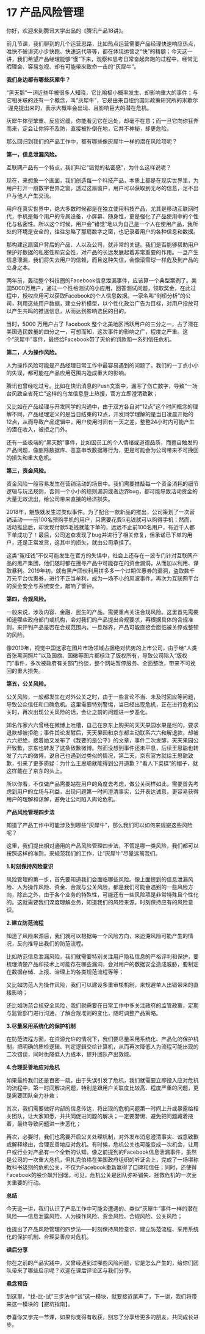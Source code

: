 # 17 产品风险管理

你好，欢迎来到腾讯大学出品的《腾讯产品18讲》。

前几节课，我们聊到的几个运营思路，比如热点运营需要产品经理快速响应热点，唯快不破讲究小步快跑、快速迭代等等，都在体现运营之“快”的精髓；今天这一讲，我们希望产品经理能够“慢”下来，观察和思考日常奋起奔跑的过程中，经常无暇理会、容易忽视、却有可能带来致命一击的“灰犀牛”。 

**我们身边都有哪些灰犀牛？**

“黑天鹅”一词近些年被很多人知晓，它比喻极小概率发生、却影响重大的事件；与它相关联的还有一个概念，叫“灰犀牛”，它是由来自纽约国际政策研究所的米歇尔·渥克提出来的，表示大概率会出现、且影响巨大的潜在危机。

灰犀牛体型笨重、反应迟缓，你能看见它在远处，却毫不在意；而一旦它向你狂奔而来，定会让你猝不及防，直接被扑倒在地，它并不神秘，却更危险。

那么回归到我们的产品工作中，都有哪些像灰犀牛一样的潜在风险项呢？

**第一，信息泄漏风险。**

互联网产品有一个特点，我们叫它“错觉的私密感”，为什么这样说呢？

现在，来想象一个画面，我们创造每一个科技产品，本质上都是在现实世界里，为用户打开一扇数字世界之窗，透过这扇窗户，用户可以获取到无尽的信息，足不出户与他人产生交流。

用户在真实世界中，绝大多数时候都是在独立使用科技产品，尤其是移动互联网时代，手机是每个用户的专属设备，小屏幕、随身性，更是强化了产品使用中的个性化与私密性。所以这个时候，用户会“错觉”地以为自己是一个人在使用产品，我所处的环境是安全的，往往忽略了那扇数字之窗，也记录着用户的各种信息和数据。

那构建这扇窗户背后的产品、人以及公司，就非常的关键。我们是否能够帮助用户保护好数据的私密性和安全性，对产品的长远发展起着非常重要的作用。一旦产生信息泄漏，我们将失去用户的信赖，而且这种失信，会像滚雪球一样危及到产品的立身之本。

两年前，轰动整个科技圈的Facebook信息泄漏事件，应该算一个典型案例了。美国5000万用户，通过一个性格测试的小应用，回答测试问题，领取奖金，在此过程中，授权应用可以获取Facebook的个人信息数据。一家名叫“剑桥分析”的公司，利用这些用户数据，建立分析模型，以个性化政治广告为目标，对用户投放可以产生共鸣的推送信息，从而达到影响选民的目的。

当时，5000 万用户占了 Facebook 整个北美地区活跃用户的三分之一，占了潜在美国选民数量的四分之一，可想而知，这次事件的影响之广，程度之严重。这个“灰犀牛”事件，最终给Facebook带了天价的罚款和一系列信任危机。

**第二，人为操作风险。**

人为操作风险可能是产品经理日常工作中最容易遇到的问题了。我们的一丁点小小的失误，都可能在产品应用范围内造成重大的影响。

腾讯也曾经吃过亏。比如在快讯消息的Push文案中，漏写了伤亡数字，导致“一场台风致全省死亡”这样的乌龙信息登上热搜，官方立即澄清致歉；

又比如在产品经理与开发同学的沟通中，由于双方各自对“12点”这个时间概念的理解不同，产品经理定义的是当日结束的12点，开发同学理解的是当日凌晨开始的12点，从而导致产品逻辑中，用户使用时间有一天之差，整整24小时内可能产生的潜在收入，被拒之门外。

还有一些极端的“黑天鹅”事件，比如因员工的个人情绪或道德品质，而擅自触发的产品问题，像删除数据库、恶意串改数据等行为，更是可能会为公司带来不可挽回的损失和重大危机。

**第三，资金风险。**

资金风险一般容易发生在营销活动的场景中。我们需要推敲每一个资金消耗的细节逻辑与玩法规则，否则一个小小的规则漏洞或者边界bug，都可能导致活动资金的大量无效流出，给公司带来直接的经济损失。

2018年，魅族就发生过类似事件。为了配合一款新品的推出，公司策划了一次营销活动——前100名预购手机的用户，只需要花费5毛钱就可以购得手机；然而，活动推出后，却发现付款5毛钱就能下单的，远远不止前100名用户，有近千人都下单成功了！最后，公司追查发现了bug并进行了相关修复，但承诺已下单的用户，还是正常发货，这其中的损失，就由公司承担了。

这类“冤枉钱”不仅可能发生在官方的失误中，社会上还存在一波专门针对互联网产品的黑产集团，他们随时都在搜寻产品中可能存在的资金漏洞，从而加以利用、谋取暴利。2019年初，就有黑产团伙利用拼多多一个过期优惠券的漏洞，盗取数千万元平台优惠券，进行不正当牟利，成为一场不小的风波事件，再次为互联网平台的资金安全与系统安全，敲响了警钟。

**第四，合规风险。**

一般来说，涉及内容、金融、民生的产品，需要重点关注合规风险。这里首先需要知道哪些政府部门或机构，会对我们的产品提出合规要求，再根据具体的合规准则，来评判产品是否在合规范围内。一旦越界，产品可能直接会面临被关停或整顿的风险。

像2019年，视觉中国这家在图片市场领域占据绝对优势的上市公司，由于给“人类首张黑洞照片”以及国旗、国徽等图片都标注了版权所有，导致公司陷入“版权门”事件，多次被政府有关部门约谈，整个网站暂停服务、全面整改，带来不可挽回的重大损失。

**第五，公关风险。**

公关风险，一般都发生在对外公关之时，由于一些言论不当、未及时回应等问题，导致公众信任和口碑危机。这里需要特别警惕，当已经出现危机，正在进行危机公关时，再次出现公关风险的话，会让之前的问题进一步恶化。

知名作家六六曾经在微博上吐槽，自己在京东上购买的天天果园水果是烂的，要求退款却被拒绝；事件舆论发酵后，天天果园和京东都主动联系六六和解退款，却被六六拒绝，接着她又发布了《我要的是公平》的文章，事件二次发酵，天天果园公开致歉，京东也转发了这条致歉微博。然而没想到事件还未平息，后续王思聪也转发了六六的微博，说自己也遇到过类似的情况，第二天，京东官方就给王思聪致歉，引来了更多质疑：为什么王思聪就能得到公开道歉？“看人下菜碟”的帽子，就这样戴在了京东的头上。

所以你看，不仅做产品需要站在用户的角度去考虑，做公关同样如此，需要首先考虑到用户的立场与利益，出现问题第一时间澄清事实，公开表达诚意，更容易获得用户的理解和谅解，避免让公司陷入舆论危机。

**产品风险管理四步法**

知道了产品工作中可能涉及到哪些“灰犀牛”，那么我们可以如何来规避这些风险呢？

这里，我们提出相对通用的产品风险管理四步法，不管是哪一类风险，我们都可以按照这样的准则，来规范我们的工作，让“灰犀牛”尽量远离我们。

**1.时刻保持风险意识**

风险管理的第一步，首先要知道我们会面临哪些风险。像上面提到的信息泄漏风险、人为操作风险、资金、合规与公关风险，都是我们可能会遇到的一些风险方向，除此之外，由于各个业务的特殊性，可能还有一些风险项是非常特殊且个性化的。这就需要我们深度理解业务，知道我们的风险来源，时刻保持应有的风险意识。

**2.建立防范流程**

知道了风险来源后，我们就可以根据每一个风险方向，来追溯风险可能产生的情况，反向推导出我们的防范流程。

比如防范信息泄漏风险，我们就需要特别关注用户隐私信息的严格评判和保护，要梳理清楚产品和技术上可能存在哪些漏洞，会对用户的数据安全造成威胁，要制定在数据存储、上报、治理上的各类规范流程等等；

又比如防范人为操作风险，我们可以建设多重审核机制，来规避单人出错带来的直接影响；

还比如防范合规安全风险，我们就需要在日常工作中多关注政府的监管政策，定期与监管部门进行沟通，了解合规准则的变化，随时调整产品策略。

**3.尽量采用系统化的保护机制**

在防范流程方面，在资源允许的情况下，我们要尽量采用系统化、产品化的保护机制，把明确的质检逻辑、判定逻辑交给计算机，从而再次降低人为流程可能出现的二次错误，同时也降低人力成本，提升团队产出效能。

**4.合理妥善地应对危机**

如果最终我们还是百密一疏，由于失误引发了危机，我们就需要立即投入应对危机的流程中，第一时间解决问题，特别是跟用户关联度比较高、程度严重的问题，更是需要团队全力补救；

其次，我们需要做好内部的信息传达，将出现的危机问题第一时间上升或暴露给相关团队，让大家知悉，并共同促进问题的解决；一定要警惕、避免把问题藏着掖着，最终导致问题进一步恶化；

再次，必要时，我们也需要开启公关处理机制，对外发布消息澄清事实、诚意致歉或解释缘由，合理妥善地应对危机。有时候，危机公关也可能变成一次机会，让用户或行业对产品有一个全新的认知。像之前提到的Facebook信息泄漏事件，虽然是公司的一次重大危机，但扎克伯格在美国政府组织的听证会上，完成了一场堪称教科书级别的危机公关，不仅为Facebook重新赢得了口碑和信任；同时，还使得Facebook的股价飙升回暖。可见，危机公关是团队弥补错失、拯救危机的一次至关重要的行动。

**总结**

今天这一讲，我们认识了产品工作中可能会遭遇的、类似“灰犀牛”事件一样的潜在风险——信息泄露风险、人为操作风险、资金风险、合规风险、公关风险；

也提出了产品风险管理的四步法——时刻保持风险意识、建立防范流程、采用系统化的保护机制、合理妥善应对危机。 

**课后分享**

你在之前的产品实践中，又曾经遇到过哪些风险问题，它是怎么产生的，给你们团队带来了哪些启示呢？欢迎在课后评论区与我们分享。

**悬念预告**

到这里，“找-比-试”三步法中“试”这一模块，就要接近尾声了，下一讲，我们将带来这一模块的【避坑指南】。

恭喜你又学完一节课，如果你觉得有收获，别忘了分享给更多的朋友，共同成长进步。